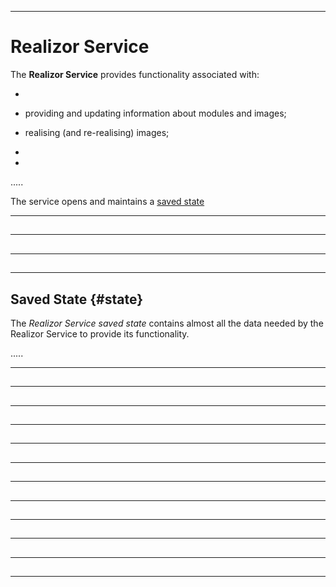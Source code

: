 -----------------------------------------------------------------------------------------------
# Realizor Service

The __Realizor Service__ provides functionality associated with:

 * 
 
 * providing and updating information about modules and images; 
 
 * realising (and re-realising) images;
 
 * 
 
 * 

.....




The service opens and maintains a [saved state](#state)



-----------------------------------------------------------------------------------------------
##




-----------------------------------------------------------------------------------------------
##




-----------------------------------------------------------------------------------------------
##




-----------------------------------------------------------------------------------------------
## Saved State {#state}

The _Realizor Service saved state_ contains almost all the data needed by the Realizor Service to provide 
its functionality. 

.....




-----------------------------------------------------------------------------------------------
##




-----------------------------------------------------------------------------------------------
##




-----------------------------------------------------------------------------------------------
##




-----------------------------------------------------------------------------------------------
##




-----------------------------------------------------------------------------------------------
##




-----------------------------------------------------------------------------------------------
##




-----------------------------------------------------------------------------------------------
##




-----------------------------------------------------------------------------------------------
##




-----------------------------------------------------------------------------------------------
##




-----------------------------------------------------------------------------------------------
##




-----------------------------------------------------------------------------------------------
##




-----------------------------------------------------------------------------------------------
##








